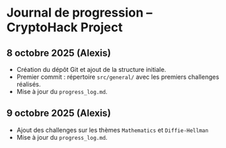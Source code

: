 # Journal de progression – CryptoHack Project

## 8 octobre 2025 (Alexis)
- Création du dépôt Git et ajout de la structure initiale.
- Premier commit : répertoire `src/general/` avec les premiers challenges réalisés.
- Mise à jour du `progress_log.md`.

## 9 octobre 2025 (Alexis)
- Ajout des challenges sur les thèmes `Mathematics` et `Diffie-Hellman`
- Mise à jour du `progress_log.md`.
